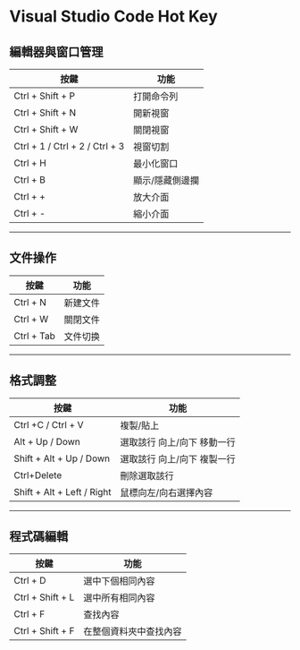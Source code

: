 # Visual Studio Code Hot Key

## 編輯器與窗口管理
按鍵 | 功能
---- | ----
Ctrl + Shift + P | 打開命令列
Ctrl + Shift + N | 開新視窗
Ctrl + Shift + W | 關閉視窗
Ctrl + 1 / Ctrl + 2 / Ctrl + 3 | 視窗切割
Ctrl + H | 最小化窗口
Ctrl + B | 顯示/隱藏側邊攔
Ctrl + + | 放大介面
Ctrl + - | 縮小介面
***
## 文件操作
按鍵 | 功能
---- | ----
Ctrl + N | 新建文件
Ctrl + W | 關閉文件
Ctrl + Tab | 文件切换
***
## 格式調整
按鍵 | 功能
---- | ----
Ctrl +C / Ctrl + V | 複製/貼上
Alt + Up / Down | 選取該行 向上/向下 移動一行
Shift + Alt + Up / Down | 選取該行 向上/向下 複製一行
Ctrl+Delete | 刪除選取該行
Shift + Alt + Left / Right | 鼠標向左/向右選擇內容
***
## 程式碼編輯
按鍵 | 功能
---- | ----
Ctrl + D | 選中下個相同內容
Ctrl + Shift + L | 選中所有相同內容
Ctrl + F | 查找內容
Ctrl + Shift + F | 在整個資料夾中查找內容